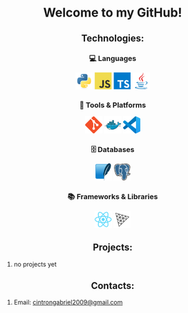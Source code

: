 <!-- Header -->

<h1 align = "center"> Welcome to my GitHub! </h1>

<!-- Technologies -->

<h2 align = "center"> Technologies: </h2>
<!-- Languages -->

<h3 align = "center"> 💻 Languages </h3>

<!-- python, javascript, typescript, java -->

<p align = "center">
  <img src="assets/images/python-logo.svg" width="40" alt="Python" />
  <img src="assets/images/javascript-logo.svg" width="40" alt="JavaScript"/>
  <img src="assets/images/typescript-logo.svg" width="40" alt="TypeScript"/>
  <img src="assets/images/java-logo.svg" width="40" alt="Java" />
</p>

<!-- git, docker, vscode -->

<h3 align = "center"> 🔧 Tools & Platforms </h3>
<p align = "center">
  <img src="assets/images/git-logo.svg" width="40" alt="Git"/>
  <img src="assets/images/docker-logo.svg" width="40" alt="Docker"/>
  <img src="assets/images/vscode-logo.svg" width="40" alt="VS Code"/>
</p>

<!-- sqlite, postgresql -->

<h3 align = "center"> 🗄️ Databases </h3>
<p align = "center">
  <img src="assets/images/sqlite-logo.svg" width="40" alt="SQLite"/>
  <img src="assets/images/postgresql-logo.svg" width="40" alt="PostgreSQL"/>
</p>

<!-- reactjs, threejs -->

<h3 align = "center"> 📚 Frameworks & Libraries </h3>
<p align = "center">
  <img src="assets/images/react-logo.svg" width="40" alt="React"/>
  <img src="assets/images/threejs-logo.svg" width="40" alt="Three.js Logo" />
</p>

<!-- Projects -->
<h2 align = "center">Projects: </h2>

<ol>
  <li>
    no projects yet
  </li>
</ol>


<h2 align = "center"> Contacts: </h2>

<ol>
  <li>
    Email: <a href = "cintrongabriel2009@gmail.com">cintrongabriel2009@gmail.com</a>
  </li>
</ol>

